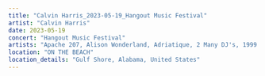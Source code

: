```yaml
---
title: "Calvin Harris_2023-05-19_Hangout Music Festival"
artist: "Calvin Harris"
date: 2023-05-19
concert: "Hangout Music Festival"
artists: "Apache 207, Alison Wonderland, Adriatique, 2 Many DJ's, 1999.ODDS, Ay Wing, A Hundred Drums, AJR, 070 Shake"
location: "ON THE BEACH"
location_details: "Gulf Shore, Alabama, United States"
---
```

